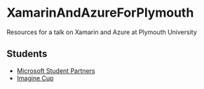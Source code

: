 # XamarinAndAzureForPlymouth
Resources for a talk on Xamarin and Azure at Plymouth University

## Students

* [Microsoft Student Partners](https://studentpartners.microsoft.com/)
* [Imagine Cup](https://imaginecup.microsoft.com)
